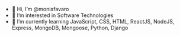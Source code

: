 - 👋 Hi, I’m @moniafavaro
- 👀 I’m interested in Software Technologies 
- 🌱 I’m currently learning JavaScript, CSS, HTML, ReactJS, NodeJS, Express, MongoDB, Mongoose, Python, Django

<!---
moniafavaro/moniafavaro is a ✨ special ✨ repository because its `README.md` (this file) appears on your GitHub profile.
You can click the Preview link to take a look at your changes.
--->
